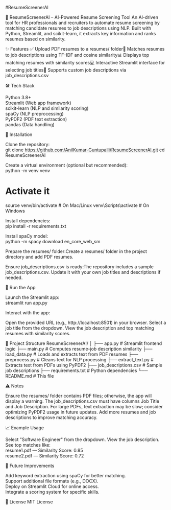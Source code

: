 #ResumeScreenerAI

📄 ResumeScreenerAI – AI-Powered Resume Screening Tool
An AI-driven tool for HR professionals and recruiters to automate resume screening by matching candidate resumes to job descriptions using NLP. Built with Python, Streamlit, and scikit-learn, it extracts key information and ranks resumes based on similarity.

✨ Features
✅ Upload PDF resumes to a resumes/ folder📝 Matches resumes to job descriptions using TF-IDF and cosine similarity📊 Displays top matching resumes with similarity scores💻 Interactive Streamlit interface for selecting job titles📂 Supports custom job descriptions via job_descriptions.csv

🛠 Tech Stack

Python 3.8+  
Streamlit (Web app framework)  
scikit-learn (NLP and similarity scoring)  
spaCy (NLP preprocessing)  
PyPDF2 (PDF text extraction)  
pandas (Data handling)


🚀 Installation

Clone the repository:  
git clone https://github.com/AnilKumar-Guntupalli/ResumeScreenerAI.git
cd ResumeScreenerAI


Create a virtual environment (optional but recommended):  
python -m venv venv
# Activate it
source venv/bin/activate  # On Mac/Linux
venv\Scripts\activate     # On Windows


Install dependencies:  
pip install -r requirements.txt


Install spaCy model:  
python -m spacy download en_core_web_sm


Prepare the resumes/ folder:Create a resumes/ folder in the project directory and add PDF resumes.

Ensure job_descriptions.csv is ready:The repository includes a sample job_descriptions.csv. Update it with your own job titles and descriptions if needed.



🧪 Run the App

Launch the Streamlit app:  
streamlit run app.py


Interact with the app:  

Open the provided URL (e.g., http://localhost:8501) in your browser.
Select a job title from the dropdown.
View the job description and top matching resumes with similarity scores.




📂 Project Structure
ResumeScreenerAI/
│
├── app.py                 # Streamlit frontend logic
├── main.py                # Computes resume-job description similarity
├── load_data.py           # Loads and extracts text from PDF resumes
├── preprocess.py          # Cleans text for NLP processing
├── extract_text.py        # Extracts text from PDFs using PyPDF2
├── job_descriptions.csv   # Sample job descriptions
├── requirements.txt       # Python dependencies
└── README.md              # This file


⚠️ Notes

Ensure the resumes/ folder contains PDF files; otherwise, the app will display a warning.
The job_descriptions.csv must have columns Job Title and Job Description.
For large PDFs, text extraction may be slow; consider optimizing PyPDF2 usage in future updates.
Add more resumes and job descriptions to improve matching accuracy.


📈 Example Usage

Select "Software Engineer" from the dropdown.
View the job description.
See top matches like:  
resume1.pdf — Similarity Score: 0.85  
resume2.pdf — Similarity Score: 0.72




🔮 Future Improvements

Add keyword extraction using spaCy for better matching.  
Support additional file formats (e.g., DOCX).  
Deploy on Streamlit Cloud for online access.  
Integrate a scoring system for specific skills.


📜 License
MIT License


